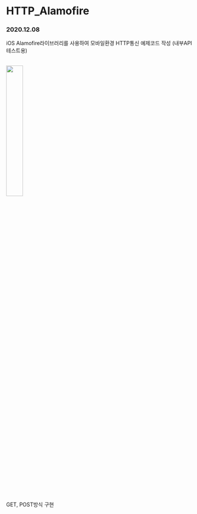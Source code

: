 # HTTP_Alamofire
<h3>2020.12.08</h3>

iOS Alamofire라이브러리를 사용하여 모바일환경 HTTP통신 예제코드 작성 
(내부API 테스트용) 

<br>
<img src="https://user-images.githubusercontent.com/56987664/101450836-7eb66300-396e-11eb-8ddf-65bd7fb072b2.png" width="30%">
<br>GET, POST방식 구현 
